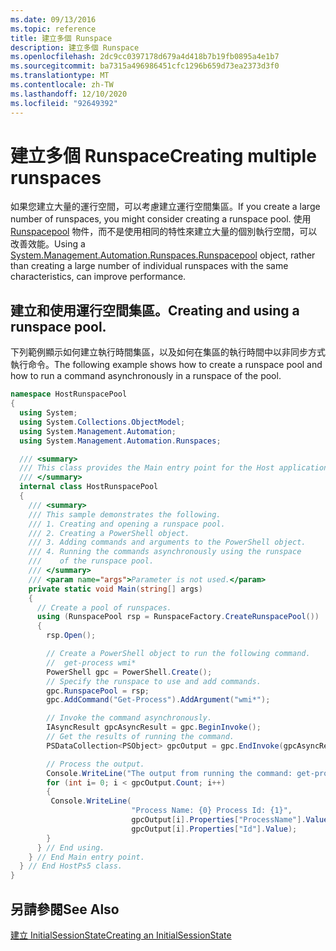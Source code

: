 ```yaml
---
ms.date: 09/13/2016
ms.topic: reference
title: 建立多個 Runspace
description: 建立多個 Runspace
ms.openlocfilehash: 2dc9cc0397178d679a4d418b7b19fb0895a4e1b7
ms.sourcegitcommit: ba7315a496986451cfc1296b659d73ea2373d3f0
ms.translationtype: MT
ms.contentlocale: zh-TW
ms.lasthandoff: 12/10/2020
ms.locfileid: "92649392"
---
```

# <a name="creating-multiple-runspaces"></a><span data-ttu-id="618b4-103">建立多個 Runspace</span><span class="sxs-lookup"><span data-stu-id="618b4-103">Creating multiple runspaces</span></span>

<span data-ttu-id="618b4-104">如果您建立大量的運行空間，可以考慮建立運行空間集區。</span><span class="sxs-lookup"><span data-stu-id="618b4-104">If you create a large number of runspaces, you might consider creating a runspace pool.</span></span> <span data-ttu-id="618b4-105">使用 [Runspacepool](/dotnet/api/System.Management.Automation.Runspaces.RunspacePool) 物件，而不是使用相同的特性來建立大量的個別執行空間，可以改善效能。</span><span class="sxs-lookup"><span data-stu-id="618b4-105">Using a [System.Management.Automation.Runspaces.Runspacepool](/dotnet/api/System.Management.Automation.Runspaces.RunspacePool) object, rather than creating a large number of individual runspaces with the same characteristics, can improve performance.</span></span>

## <a name="creating-and-using-a-runspace-pool"></a><span data-ttu-id="618b4-106">建立和使用運行空間集區。</span><span class="sxs-lookup"><span data-stu-id="618b4-106">Creating and using a runspace pool.</span></span>

 <span data-ttu-id="618b4-107">下列範例顯示如何建立執行時間集區，以及如何在集區的執行時間中以非同步方式執行命令。</span><span class="sxs-lookup"><span data-stu-id="618b4-107">The following example shows how to create a runspace pool and how to run a command asynchronously in a runspace of the pool.</span></span>

```csharp
namespace HostRunspacePool
{
  using System;
  using System.Collections.ObjectModel;
  using System.Management.Automation;
  using System.Management.Automation.Runspaces;

  /// <summary>
  /// This class provides the Main entry point for the Host application.
  /// </summary>
  internal class HostRunspacePool
  {
    /// <summary>
    /// This sample demonstrates the following.
    /// 1. Creating and opening a runspace pool.
    /// 2. Creating a PowerShell object.
    /// 3. Adding commands and arguments to the PowerShell object.
    /// 4. Running the commands asynchronously using the runspace
    ///    of the runspace pool.
    /// </summary>
    /// <param name="args">Parameter is not used.</param>
    private static void Main(string[] args)
    {
      // Create a pool of runspaces.
      using (RunspacePool rsp = RunspaceFactory.CreateRunspacePool())
      {
        rsp.Open();

        // Create a PowerShell object to run the following command.
        //  get-process wmi*
        PowerShell gpc = PowerShell.Create();
        // Specify the runspace to use and add commands.
        gpc.RunspacePool = rsp;
        gpc.AddCommand("Get-Process").AddArgument("wmi*");

        // Invoke the command asynchronously.
        IAsyncResult gpcAsyncResult = gpc.BeginInvoke();
        // Get the results of running the command.
        PSDataCollection<PSObject> gpcOutput = gpc.EndInvoke(gpcAsyncResult);

        // Process the output.
        Console.WriteLine("The output from running the command: get-process wmi*");
        for (int i= 0; i < gpcOutput.Count; i++)
        {
         Console.WriteLine(
                           "Process Name: {0} Process Id: {1}",
                           gpcOutput[i].Properties["ProcessName"].Value,
                           gpcOutput[i].Properties["Id"].Value);
        }
      } // End using.
    } // End Main entry point.
  } // End HostPs5 class.
}
```

## <a name="see-also"></a><span data-ttu-id="618b4-108">另請參閱</span><span class="sxs-lookup"><span data-stu-id="618b4-108">See Also</span></span>

 [<span data-ttu-id="618b4-109">建立 InitialSessionState</span><span class="sxs-lookup"><span data-stu-id="618b4-109">Creating an InitialSessionState</span></span>](./creating-an-initialsessionstate.md)
